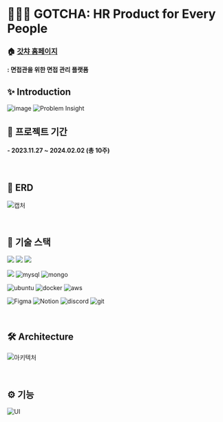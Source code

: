 <h1>👨‍👦‍👦 GOTCHA: HR Product for Every People</h1> 

### 🏠 [갓챠 홈페이지](https://gotcha-front.vercel.app/) 
<b> : 면접관을 위한 면접 관리 플랫폼 </b>
<br>

## ✨ Introduction
![image](https://github.com/nzeong/new-piro-game-BE/assets/121355994/e60471c9-c47b-4db5-acff-1217a062c9be)
![Problem   Insight](https://github.com/user-attachments/assets/5f2cc90e-cf9b-464f-8d66-d17b18828a99)

## 🌱 프로젝트 기간

#### - 2023.11.27 ~ 2024.02.02 (총 10주)

<br>

## 🔎 ERD
![캡처](https://github.com/user-attachments/assets/4986f0b0-e192-4930-beec-394e2a3cc6d5)

<br>

## 🔧 기술 스택
<img src="https://img.shields.io/badge/java-007396?style=for-the-badge&logo=java&logoColor=white"> <img src="https://img.shields.io/badge/spring%20boot-6DB33F?style=for-the-badge&logo=spring&logoColor=white"> <img src="https://img.shields.io/badge/spring data jpa-F7DF1E?style=for-the-badge">

<img src="https://img.shields.io/badge/querydsl-333333?style=for-the-badge"> ![mysql](https://img.shields.io/badge/mysql-4479A1?style=for-the-badge&logo=mysql&logoColor=white) ![mongo](https://img.shields.io/badge/MongoDB-47A248?style=for-the-badge&logo=MongoDB&logoColor=white)

<img alt="ubuntu" src ="https://img.shields.io/badge/ubuntu-E95420.svg?&style=for-the-badge&logo=ubuntu&logoColor=white"/> <img alt="docker" src ="https://img.shields.io/badge/docker-2496ED.svg?&style=for-the-badge&logo=docker&logoColor=white"/> <img alt="aws" src ="https://img.shields.io/badge/aws-232F3E.svg?&style=for-the-badge&logo=amazonaws&logoColor=white"/>

![Figma](https://img.shields.io/badge/Figma-F24E1E.svg?&style=for-the-badge&logo=Figma&logoColor=white)
![Notion](https://img.shields.io/badge/Notion-000000.svg?&style=for-the-badge&logo=Notion&logoColor=white)
![discord](https://img.shields.io/badge/discord-5865F2.svg?style=for-the-badge&logo=discord&logoColor=white)
![git](https://img.shields.io/badge/git-F05032.svg?style=for-the-badge&logo=git&logoColor=white)

<br>

## 🛠️ Architecture
![아키텍처](https://github.com/nzeong/new-piro-game-BE/assets/121355994/c6e432f3-b78b-4ba1-8223-2050697a84bb)

<br>

## ⚙️ 기능
![UI](https://github.com/user-attachments/assets/321d1312-b6d7-433d-9a03-d2675f4ffa9a)
